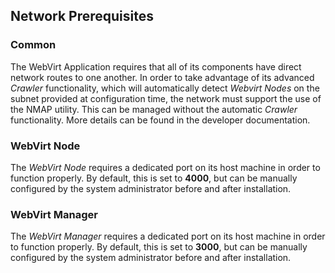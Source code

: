 ## Network Prerequisites ##

### Common ###

The WebVirt Application requires that all of its components have direct network routes to one another.  In order to take advantage of its advanced *Crawler* functionality, which will automatically detect *Webvirt Nodes* on the subnet provided at configuration time, the network must support the use of the NMAP utility.  This can be managed without the automatic *Crawler* functionality.  More details can be found in the developer documentation.

### WebVirt Node ###

The *WebVirt Node* requires a dedicated port on its host machine in order to function properly.  By default, this is set to **4000**, but can be manually configured by the system administrator before and after installation.

### WebVirt Manager ###

The *WebVirt Manager* requires a dedicated port on its host machine in order to function properly.  By default, this is set to **3000**, but can be manually configured by the system administrator before and after installation.